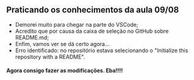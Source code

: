 ## Praticando os conhecimentos da aula 09/08

* Demorei muito para chegar na parte do VSCode;
* Acredito que por causa da caixa de seleção no GitHub sobre README.md;
* Enfim, vamos ver se dá certo agora...
* Erro identificado: no repositório estava selecionando o "Initialize this repository with a README".

#### Agora consigo fazer as modificações. Eba!!!!
